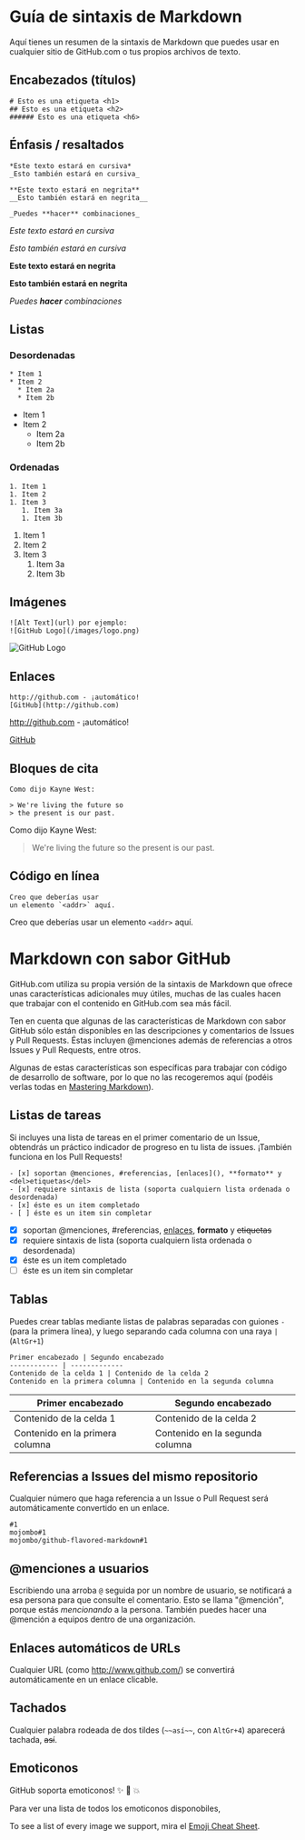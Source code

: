 # Guía de sintaxis de Markdown

Aquí tienes un resumen de la sintaxis de Markdown que puedes usar en cualquier sitio de GitHub.com o tus propios archivos de texto.

## Encabezados (títulos)

```
# Esto es una etiqueta <h1> 
## Esto es una etiqueta <h2>
###### Esto es una etiqueta <h6>
```

## Énfasis / resaltados

```
*Este texto estará en cursiva*
_Esto también estará en cursiva_

**Este texto estará en negrita**
__Esto también estará en negrita__

_Puedes **hacer** combinaciones_
```

*Este texto estará en cursiva*

_Esto también estará en cursiva_

**Este texto estará en negrita**

__Esto también estará en negrita__

_Puedes **hacer** combinaciones_

## Listas

### Desordenadas

```
* Item 1
* Item 2
  * Item 2a
  * Item 2b
```

* Item 1
* Item 2
  * Item 2a
  * Item 2b

### Ordenadas

```
1. Item 1
1. Item 2
1. Item 3
   1. Item 3a
   1. Item 3b
```

1. Item 1
1. Item 2
1. Item 3
   1. Item 3a
   1. Item 3b

## Imágenes

```
![Alt Text](url) por ejemplo:
![GitHub Logo](/images/logo.png)
```

![GitHub Logo](/images/logo.png)

## Enlaces

```
http://github.com - ¡automático!
[GitHub](http://github.com)
```

http://github.com - ¡automático!

[GitHub](http://github.com)

## Bloques de cita

```
Como dijo Kayne West:

> We're living the future so
> the present is our past.
```

Como dijo Kayne West:

> We're living the future so
> the present is our past.

## Código en línea

```
Creo que deberías usar
un elemento `<addr>` aquí.
```

Creo que deberías usar
un elemento `<addr>` aquí.

# Markdown con sabor GitHub

GitHub.com utiliza su propia versión de la sintaxis de Markdown que ofrece unas características adicionales muy útiles, muchas de las cuales hacen que trabajar con el contenido en GitHub.com sea más fácil.

Ten en cuenta que algunas de las características de Markdown con sabor GitHub sólo están disponibles en las descripciones y comentarios de Issues y Pull Requests. Éstas incluyen @menciones además de referencias a otros Issues y Pull Requests, entre otros.

Algunas de estas características son específicas para trabajar con código de desarrollo de software, por lo que no las recogeremos aquí (podéis verlas todas en [Mastering Markdown](https://guides.github.com/features/mastering-markdown/)).

## Listas de tareas

Si incluyes una lista de tareas en el primer comentario de un Issue, obtendrás un práctico indicador de progreso en tu lista de issues. ¡También funciona en los Pull Requests!

```
- [x] soportan @menciones, #referencias, [enlaces](), **formato** y <del>etiquetas</del> 
- [x] requiere sintaxis de lista (soporta cualquiern lista ordenada o desordenada)
- [x] éste es un item completado
- [ ] éste es un item sin completar
```

- [x] soportan @menciones, #referencias, [enlaces](), **formato** y <del>etiquetas</del> 
- [x] requiere sintaxis de lista (soporta cualquiern lista ordenada o desordenada)
- [x] éste es un item completado
- [ ] éste es un item sin completar

## Tablas

Puedes crear tablas mediante listas de palabras separadas con guiones `-` (para la primera línea), y luego separando cada columna con una raya `|` (`AltGr+1`)

```
Primer encabezado | Segundo encabezado
------------ | -------------
Contenido de la celda 1 | Contenido de la celda 2
Contenido en la primera columna | Contenido en la segunda columna
```

Primer encabezado | Segundo encabezado
------------ | -------------
Contenido de la celda 1 | Contenido de la celda 2
Contenido en la primera columna | Contenido en la segunda columna

## Referencias a Issues del mismo repositorio

Cualquier número que haga referencia a un Issue o Pull Request será automáticamente convertido en un enlace.

```
#1
mojombo#1
mojombo/github-flavored-markdown#1
```

## @menciones a usuarios

Escribiendo una arroba `@` seguida por un nombre de usuario, se notificará a esa persona para que consulte el comentario. Esto se llama "@mención", porque estás _mencionando_ a la persona. También puedes hacer una @mención a equipos dentro de una organización.

## Enlaces automáticos de URLs

Cualquier URL (como http://www.github.com/) se convertirá automáticamente en un enlace clicable.

## Tachados

Cualquier palabra rodeada de dos tildes (`~~así~~`, con `AltGr+4`) aparecerá tachada, ~~así~~.

## Emoticonos

GitHub soporta emoticonos! :sparkles: :camel: :boom:

Para ver una lista de todos los emoticonos disponobiles, 

To see a list of every image we support, mira el [Emoji Cheat Sheet](http://www.emoji-cheat-sheet.com/).
